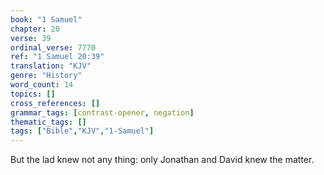 ```yaml
---
book: "1 Samuel"
chapter: 20
verse: 39
ordinal_verse: 7770
ref: "1 Samuel 20:39"
translation: "KJV"
genre: "History"
word_count: 14
topics: []
cross_references: []
grammar_tags: [contrast-opener, negation]
thematic_tags: []
tags: ["Bible","KJV","1-Samuel"]
---
```

But the lad knew not any thing: only Jonathan and David knew the matter.
